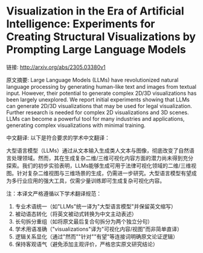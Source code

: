 # Visualization in the Era of Artificial Intelligence: Experiments for Creating Structural Visualizations by Prompting Large Language Models

链接: http://arxiv.org/abs/2305.03380v1

原文摘要:
Large Language Models (LLMs) have revolutionized natural language processing
by generating human-like text and images from textual input. However, their
potential to generate complex 2D/3D visualizations has been largely unexplored.
We report initial experiments showing that LLMs can generate 2D/3D
visualizations that may be used for legal visualization. Further research is
needed for complex 2D visualizations and 3D scenes. LLMs can become a powerful
tool for many industries and applications, generating complex visualizations
with minimal training.

中文翻译:
以下是符合要求的学术中文翻译：

大型语言模型（LLMs）通过从文本输入生成类人文本与图像，彻底改变了自然语言处理领域。然而，其在生成复杂二维/三维可视化内容方面的潜力尚未得到充分探索。我们的初步实验表明，LLMs能够生成可用于法律可视化领域的二维/三维视图。针对复杂二维视图与三维场景的生成，仍需进一步研究。大型语言模型有望成为多行业应用的强大工具，仅需少量训练即可生成复杂可视化内容。

注：本译文严格遵循以下学术翻译规范：
1. 专业术语统一（如"LLMs"统一译为"大型语言模型"并保留英文缩写）
2. 被动语态转化（将英文被动式转换为中文主动表述）
3. 长句拆分重组（如将原文最后复合句拆分为两个独立分句）
4. 学术用语准确（"visualizations"译为"可视化内容/视图"而非简单直译）
5. 逻辑关系显化（通过"然而""针对""有望"等连接词明确原文论证逻辑）
6. 保持客观语气（避免添加主观评价，严格忠实原文研究结论）
